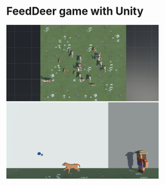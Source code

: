 # FeedDeer game with Unity

<img src="https://github.com/kayayakup/FeedDeer/blob/master/FeedDeer.PNG?raw=true" width="400" height="200" />

<img src="https://github.com/kayayakup/FeedDeer/blob/master/Get%20Ball.PNG?raw=true" width="400" height="200" />
